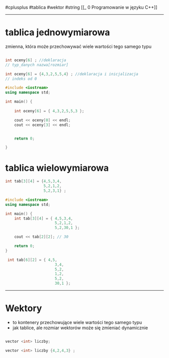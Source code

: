 #cplusplus  #tablica #wektor #string 
[[_ 0 Programowanie w języku C++]]




-----

# tablica jednowymiarowa
zmienna, która może przechowywać wiele wartości tego samego typu

```c++

int oceny[6] ; //deklaracja
// typ_danych nazwa[rozmiar]

int oceny[6] = {4,3,2,5,5,4} ; //deklaracja i inicjalizacja
// indeks od 0

```

```c++
#include <iostream>
using namespace std;

int main() {
    
    int oceny[6] = { 4,3,2,5,5,3 };

    cout << oceny[0] << endl;
    cout << oceny[3] << endl;


    return 0;

}
```


# tablica wielowymiarowa

```c++
int tab[3][4] = {4,5,3,4,
				 5,2,1,2,
				 5,2,3,1} ;
```

```c++
#include <iostream>
using namespace std;

int main() {
    int tab[3][4] = { 4,5,3,4,
                      5,2,1,2,
                      5,2,30,1 };

    cout << tab[2][2]; // 30

    return 0;
}
```

```c++
 int tab[6][2] = { 4,5,
                      3,4,
                      5,2,
                      1,2,
                      5,2,
                      30,1 };
```


---

# Wektory
- to kontenery przechowujące wiele wartości tego samego typu
- jak tablice, ale rozmiar wektorów może się zmieniać dynamicznie


```c++

vector <int> liczby;

vector <int> liczby {4,2,4,3} ;
```






